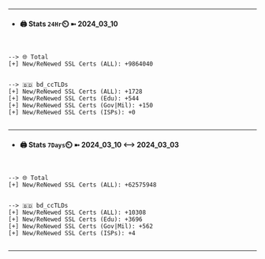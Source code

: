 

---
- #### 🖨️ **Stats** `24Hr`⏲️ ➼ 2024_03_10
```console


--> 🌐 Total
[+] New/ReNewed SSL Certs (ALL): +9864040


--> 🇧🇩 bd_ccTLDs
[+] New/ReNewed SSL Certs (ALL): +1728
[+] New/ReNewed SSL Certs (Edu): +544
[+] New/ReNewed SSL Certs (Gov|Mil): +150
[+] New/ReNewed SSL Certs (ISPs): +0


```

---
- #### 🖨️ **Stats** `7Days`⏲️ ➼ 2024_03_10 <--> 2024_03_03
```console


--> 🌐 Total
[+] New/ReNewed SSL Certs (ALL): +62575948


--> 🇧🇩 bd_ccTLDs
[+] New/ReNewed SSL Certs (ALL): +10308
[+] New/ReNewed SSL Certs (Edu): +3696
[+] New/ReNewed SSL Certs (Gov|Mil): +562
[+] New/ReNewed SSL Certs (ISPs): +4


```

---

